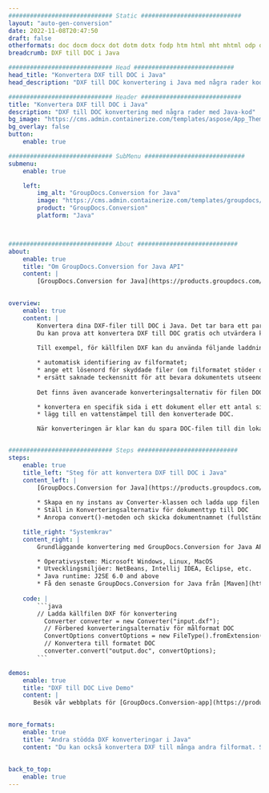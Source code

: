 ```yaml
---
############################# Static ############################
layout: "auto-gen-conversion"
date: 2022-11-08T20:47:50
draft: false
otherformats: doc docm docx dot dotm dotx fodp htm html mht mhtml odp odt otp pot potm potx pps ppsm ppsx ppt pptm pptx rtf
breadcrumb: DXF till DOC i Java

############################# Head ############################
head_title: "Konvertera DXF till DOC i Java"
head_description: "DXF till DOC konvertering i Java med några rader kod. Konvertera över 160 filformat med hjälp av GroupDocs dokumentkonverterings-API för Java"

############################# Header ############################
title: "Konvertera DXF till DOC i Java"
description: "DXF till DOC konvertering med några rader med Java-kod"
bg_image: "https://cms.admin.containerize.com/templates/aspose/App_Themes/V3/images/bg/header1.png"
bg_overlay: false
button:
    enable: true

############################# SubMenu ############################
submenu:
    enable: true

    left:
        img_alt: "GroupDocs.Conversion for Java"
        image: "https://cms.admin.containerize.com/templates/groupdocs/images/product-logos/90x90-noborder/groupdocs-conversion-java.png"
        product: "GroupDocs.Conversion"
        platform: "Java"



############################# About ############################
about:
    enable: true
    title: "Om GroupDocs.Conversion for Java API"
    content: |
        [GroupDocs.Conversion for Java](https://products.groupdocs.com/conversion/java/) är ett avancerat filformatkonverterings-API för konvertering mellan populära bild- och dokumentformat som Microsoft Office, OpenDocument, PDF, HTML, e-post, CAD. och mycket mer med bara några rader kod. Det inbyggda API:t upptäcker automatiskt formaten för originaldokumenten och erbjuder många alternativ för att anpassa de konverterade dokumenten. Tillsammans med funktionen att extrahera information från ett dokument, stöder den också cachelagring av konverteringsresultaten till den lokala disken som standard. Men alla typer av cachelagring kan stödjas genom att implementera lämpliga gränssnitt - Amazon S3, Dropbox, Google Drive, Windows Azure, Reddis eller andra.
    

overview:
    enable: true
    content: |
        Konvertera dina DXF-filer till DOC i Java. Det tar bara ett par rader med Java-kod på valfri plattform, som Windows, Linux, macOS.
        Du kan prova att konvertera DXF till DOC gratis och utvärdera kvaliteten på konverteringsresultaten. Tillsammans med enkla filkonverteringsskript kan du prova mer sofistikerade alternativ för att ladda källfilen DXF och lagra DOC-utdata. 
        
        Till exempel, för källfilen DXF kan du använda följande laddningsalternativ:

        * automatisk identifiering av filformatet;
        * ange ett lösenord för skyddade filer (om filformatet stöder det);
        * ersätt saknade teckensnitt för att bevara dokumentets utseende.
        
        Det finns även avancerade konverteringsalternativ för filen DOC:

        * konvertera en specifik sida i ett dokument eller ett antal sidor;
        * lägg till en vattenstämpel till den konverterade DOC.

        När konverteringen är klar kan du spara DOC-filen till din lokala filsökväg eller till tredje parts lagring såsom FTP, Amazon S3, Google Drive, Dropbox etc. Observera - för att konvertera DXF till DOC behöver du inte installera någon ytterligare programvara, såsom MS Office, Open Office, Adobe Acrobat Reader etc.


############################# Steps ############################
steps:
    enable: true
    title_left: "Steg för att konvertera DXF till DOC i Java"
    content_left: |
        [GroupDocs.Conversion for Java](https://products.groupdocs.com/conversion/java/) låter utvecklare enkelt konvertera DXF fil till DOC med några rader kod.
        
        * Skapa en ny instans av Converter-klassen och ladda upp filen DXF med den fullständiga sökvägen
        * Ställ in Konverteringsalternativ för dokumenttyp till DOC
        * Anropa convert()-metoden och skicka dokumentnamnet (fullständig sökväg) och formatet (DOC) som en parameter

    title_right: "Systemkrav"
    content_right: |
        Grundläggande konvertering med GroupDocs.Conversion for Java API kan göras med bara några rader kod. Våra API:er stöds på alla större plattformar och operativsystem. Innan du kör koden nedan, se till att du har följande förutsättningar installerade på ditt system.

        * Operativsystem: Microsoft Windows, Linux, MacOS
        * Utvecklingsmiljöer: NetBeans, Intellij IDEA, Eclipse, etc.
        * Java runtime: J2SE 6.0 and above
        * Få den senaste GroupDocs.Conversion for Java från [Maven](https://repository.groupdocs.com/webapp/#/artifacts/browse/tree/General/repo/com/groupdocs/groupdocs-conversion)
         
    code: |
        ```java    
        // Ladda källfilen DXF för konvertering
          Converter converter = new Converter("input.dxf");
          // Förbered konverteringsalternativ för målformat DOC
          ConvertOptions convertOptions = new FileType().fromExtension("doc").getConvertOptions();
          // Konvertera till formatet DOC
          converter.convert("output.doc", convertOptions);
        ```

demos:
    enable: true
    title: "DXF till DOC Live Demo"
    content: |
       Besök vår webbplats för [GroupDocs.Conversion-app](https://products.groupdocs.app/conversion/family) och försök konvertera DXF till DOC nu. Den kostnadsfria demon har följande fördelar
          

more_formats:
    enable: true
    title: "Andra stödda DXF konverteringar i Java"
    content: "Du kan också konvertera DXF till många andra filformat. Se listan nedan."
       
       
back_to_top:
    enable: true
---
```


